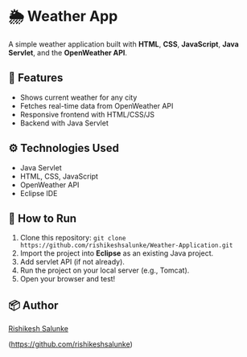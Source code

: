 # 🌦️ Weather App

A simple weather application built with **HTML**, **CSS**, **JavaScript**, **Java Servlet**, and the **OpenWeather API**.

## 📌 Features
- Shows current weather for any city
- Fetches real-time data from OpenWeather API
- Responsive frontend with HTML/CSS/JS
- Backend with Java Servlet

## ⚙️ Technologies Used
- Java Servlet
- HTML, CSS, JavaScript
- OpenWeather API
- Eclipse IDE

## 🚀 How to Run
1. Clone this repository: `git clone https://github.com/rishikeshsalunke/Weather-Application.git`
2. Import the project into **Eclipse** as an existing Java project.
3. Add servlet API (if not already).
4. Run the project on your local server (e.g., Tomcat).
5. Open your browser and test!

## 📦 Author
[Rishikesh Salunke](https://github.com/rishikeshsalunke)

(https://github.com/rishikeshsalunke)
